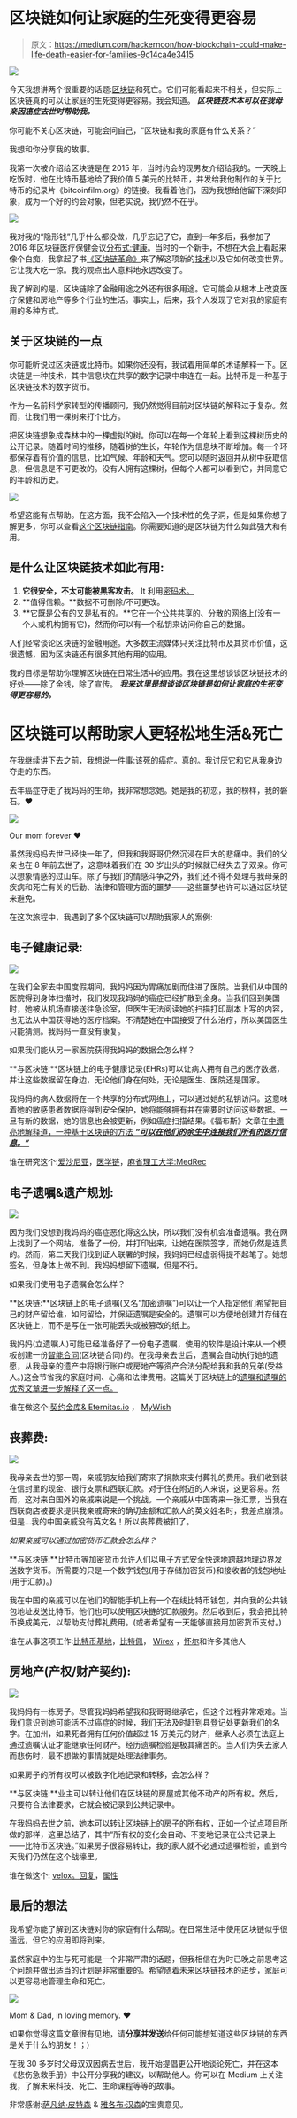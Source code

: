 # 区块链如何让家庭的生死变得更容易

> 原文：<https://medium.com/hackernoon/how-blockchain-could-make-life-death-easier-for-families-9c14ca4e3415>

![](img/8a98de8c0889d31d7863384c58807ee9.png)

今天我想讲两个很重要的话题:[区块链](https://hackernoon.com/tagged/blockchain)和死亡。它们可能看起来不相关，但实际上区块链真的可以让家庭的生死变得更容易。我会知道。 ***区块链技术本可以在我母亲因癌症去世时帮助我。***

你可能不关心区块链，可能会问自己，“区块链和我的家庭有什么关系？”

我想和你分享我的故事。

我第一次被介绍给区块链是在 2015 年，当时约会的现男友介绍给我的。一天晚上吃饭时，他在比特币基地给了我价值 5 美元的比特币，并发给我他制作的关于比特币的纪录片《bitcoinfilm.org》的链接。我看着他们，因为我想给他留下深刻印象，成为一个好的约会对象，但老实说，我仍然不在乎。

![](img/20f8fdd51b602b73004712c545974327.png)

我对我的“隐形钱”几乎什么都没做，几乎忘记了它，直到一年多后，我参加了 2016 年区块链医疗保健会议[分布式:健康](https://distributed.com/events/health-2016/)。当时的一个新手，不想在大会上看起来像个白痴，我拿起了书[《区块链革命》](http://blockchain-revolution.com/)来了解这项新的[技术](https://hackernoon.com/tagged/technology)以及它如何改变世界。它让我大吃一惊。我的观点出人意料地永远改变了。

我了解到的是，区块链除了金融用途之外还有很多用途。它可能会从根本上改变医疗保健和房地产等多个行业的生活。事实上，后来，我个人发现了它对我的家庭有用的多种方式。

## 关于区块链的一点

你可能听说过区块链或比特币。如果你还没有，我试着用简单的术语解释一下。区块链是一种技术，其中信息块在共享的数字记录中串连在一起。比特币是一种基于区块链技术的数字货币。

作为一名前科学家转型的传播顾问，我仍然觉得目前对区块链的解释过于复杂。然而，让我们用一棵树来打个比方。

把区块链想象成森林中的一棵虚拟的树。你可以在每一个年轮上看到这棵树历史的公开记录。随着时间的推移，随着树的生长，年轮作为信息块不断增加。每一个环都保存着有价值的信息，比如气候、年龄和天气。您可以随时返回并从树中获取信息，但信息是不可更改的。没有人拥有这棵树，但每个人都可以看到它，并同意它的年龄和历史。

![](img/fb8047d179de30d4b29238398fb4a438.png)

希望这能有点帮助。在这方面，我不会陷入一个技术性的兔子洞，但是如果你想了解更多，你可以查看[这个区块链指南](https://blockgeeks.com/guides/what-is-blockchain-technology/)。你需要知道的是区块链为什么如此强大和有用。

## 是什么让区块链技术如此有用:

1.  **它很安全，不太可能被黑客攻击。** It 利用[密码术。](https://www.techopedia.com/definition/1770/cryptography)
2.  **值得信赖。**数据不可删除/不可更改。
3.  **它既是公有的又是私有的。**它在一个公共共享的、分散的网络上(没有一个人或机构拥有它)，然而你可以有一个私钥来访问你自己的数据。

人们经常谈论区块链的金融用途。大多数主流媒体只关注比特币及其货币价值，这很遗憾，因为区块链还有很多其他有用的应用。

我的目标是帮助你理解区块链在日常生活中的应用。我在这里想谈谈区块链技术的好处——除了金钱，除了宣传。 ***我来这里是想谈谈区块链是如何让家庭的生死变得更容易的。***

# **区块链可以帮助家人更轻松地生活&死亡**

在我继续讲下去之前，我想说一件事:该死的癌症。真的。我讨厌它和它从我身边夺走的东西。

去年癌症夺走了我妈妈的生命，我非常想念她。她是我的初恋，我的榜样，我的磐石。❤

![](img/380b2334609d88263f6af73c02721f7b.png)

Our mom forever ❤

虽然我妈妈去世已经快一年了，但我和我哥哥仍然沉浸在巨大的悲痛中。我们的父亲也在 8 年前去世了，这意味着我们在 30 岁出头的时候就已经失去了双亲。你可以想象情感的过山车。除了与我们的情感斗争之外，我们还不得不处理与我母亲的疾病和死亡有关的后勤、法律和管理方面的噩梦——这些噩梦也许可以通过区块链来避免。

在这次旅程中，我遇到了多个区块链可以帮助我家人的案例:

## 电子健康记录:

![](img/5fef752b8600a67701803fa4133586aa.png)

在我们全家去中国度假期间，我妈妈因为胃痛加剧而住进了医院。当我们从中国的医院得到身体扫描时，我们发现我妈妈的癌症已经扩散到全身。当我们回到美国时，她被从机场直接送往急诊室，但医生无法阅读她的扫描打印副本上写的内容，也无法从中国获得她的医疗档案。不清楚她在中国接受了什么治疗，所以美国医生只能猜测。我妈妈一直没有康复。

如果我们能从另一家医院获得我妈妈的数据会怎么样？

**与区块链:**区块链上的电子健康记录(EHRs)可以让病人拥有自己的医疗数据，并让这些数据留在身边，无论他们身在何处，无论是医生、医院还是国家。

我妈妈的病人数据将在一个共享的分布式网络上，可以通过她的私钥访问。这意味着她的敏感患者数据将得到安全保护，她将能够拥有并在需要时访问这些数据。一旦有新的数据，她的信息也会被更新，例如癌症扫描结果。《福布斯》文章在[中漂亮地解释道，一种基于区块链的方法 ***“可以在他们的余生中连接我们所有的医疗信息。”***](https://www.forbes.com/sites/robertpearl/2018/04/10/blockchain-bitcoin-ehr/#495608b279e7)

谁在研究这个:[爱沙尼亚](https://e-estonia.com/solutions/healthcare/e-health-record/)，[医学链](https://medicalchain.com/en/)，[麻省理工大学:MedRec](https://medrec.media.mit.edu/)

## **电子遗嘱&遗产规划:**

![](img/b3f3de11c639989009552b8e661f5b45.png)

因为我们没想到我妈妈的癌症恶化得这么快，所以我们没有机会准备遗嘱。我在网上找到了一个网站，准备了一份，并打印出来，让她在医院签字，而她仍然是连贯的。然而，第二天我们找到证人联署的时候，我妈妈已经虚弱得提不起笔了。她想签名，但身体上做不到。我妈妈想留下遗嘱，但是不行。

如果我们使用电子遗嘱会怎么样？

**区块链:**区块链上的电子遗嘱(又名“加密遗嘱”)可以让一个人指定他们希望把自己的财产留给谁，如何留给，并保证遗嘱是安全的。遗嘱可以方便地创建并存储在区块链上，而不是写在一张可能丢失或被篡改的纸上。

我妈妈(立遗嘱人)可能已经准备好了一份电子遗嘱，使用的软件是设计来从一个模板创建一份[智能合同](https://blockgeeks.com/guides/smart-contracts/)(区块链合同)的。在我母亲去世后，遗嘱会自动执行她的遗愿，从我母亲的遗产中将银行账户或房地产等资产合法分配给我和我的兄弟(受益人。)这会节省我的家庭时间、心痛和法律费用。这篇关于区块链上的[遗嘱和遗嘱的优秀文章进一步解释了这一点。](/@vishnu_3187/wills-and-testaments-on-the-blockchain-crypto-wills-9d2be9171a7d)

谁在做这个:[契约金库& Eternitas.io](/contract-vault/contract-vault-and-eternitas-announce-partnership-34300424dc0b) ， [MyWish](https://mywish.io/)

## **丧葬费:**

![](img/8bbfa05bdf55f1116d9edd0db5da5f23.png)

我母亲去世的那一周，亲戚朋友给我们寄来了捐款来支付葬礼的费用。我们收到装在信封里的现金、银行支票和西联汇款。对于住在附近的人来说，这更容易。然而，这对来自国外的亲戚来说是一个挑战。一个亲戚从中国寄来一张汇票，当我在西联商店被要求提供我亲戚寄来的确切金额和汇款人的英文姓名时，我差点崩溃。但是…我的中国亲戚没有英文名！所以丧葬费被扣了。

*如果亲戚可以通过加密货币汇款会怎么样？*

**与区块链:**比特币等加密货币允许人们以电子方式安全快速地跨越地理边界发送数字货币。所需要的只是一个数字钱包(用于存储加密货币)和接收者的钱包地址(用于汇款)。)

我在中国的亲戚可以在他们的智能手机上有一个在线比特币钱包，并向我的公共钱包地址发送比特币。他们也可以使用区块链的汇款服务。然后收到后，我会把比特币换成美元，以帮助支付葬礼费用。(或者希望有一天能够直接用加密货币支付。)

谁在从事这项工作:[比特币基地](https://www.coinbase.com/)，[比特佩](https://bitpay.com/)， [Wirex](https://wirexapp.com/) ，[怀尔](https://www.sendwyre.com)和许多其他人

## 房地产(产权/财产契约):

![](img/42cd1a42f7a0c9f38c9cddcd9b63fe7f.png)

我妈妈有一栋房子。尽管我妈妈希望我和我哥哥继承它，但这个过程非常艰难。当我们意识到她可能活不过癌症的时候，我们无法及时赶到县登记处更新我们的名字。在加州，如果死者拥有任何价值超过 15 万美元的财产，继承人必须在法庭上通过遗嘱认证才能继承任何财产。经历遗嘱检验是极其痛苦的。当人们为失去家人而悲伤时，最不想做的事情就是处理法律事务。

如果房子的所有权可以被数字化地记录和转移，会怎么样？

**与区块链:**业主可以转让他们在区块链的房屋或其他不动产的所有权。然后，只要符合法律要求，它就会被记录到公共记录中。

在我妈妈去世之前，她本可以转让区块链上的房子的所有权，正如一个试点项目所做的那样，这里总结了，其中“所有权的变化会自动、不变地记录在公共记录上——比特币区块链。”如果房子很容易转让，我的家人就不必通过遗嘱检验，直到今天我们仍然在这个战壕里。

谁在做这个: [velox。回复](/@RagnarLifthrasir/permissionless-real-estate-title-transfers-on-the-bitcoin-blockchain-in-the-usa-5d9c39139292)，[属性](/@propy/propy-completes-the-1st-real-estate-deal-recorded-on-blockchain-edcec38b5f19)

## 最后的想法

我希望你能了解到区块链对你的家庭有什么帮助。在日常生活中使用区块链似乎很遥远，但它的应用即将到来。

虽然家庭中的生与死可能是一个非常严肃的话题，但我相信在为时已晚之前思考这个问题并做出适当的计划是非常重要的。希望随着未来区块链技术的进步，家庭可以更容易地管理生命和死亡。

![](img/b9031246702805ddb03b7d66e2c50bf0.png)

Mom & Dad, in loving memory. ❤

如果你觉得这篇文章很有见地，请**分享并发送**给任何可能想知道这些区块链的东西是关于什么的朋友！；)

在我 30 多岁时父母双双因病去世后，我开始提倡更公开地谈论死亡，并在这本《悲伤急救手册》中公开分享我的建议，以帮助他人。你可以在 Medium 上关注我，了解未来科技、死亡、生命课程等等的故事。

非常感谢:[萨凡纳·皮特森](https://medium.com/u/2ade7ec708a9?source=post_page-----9c14ca4e3415--------------------------------) & [雅各布·汉森](https://medium.com/u/172306ed0c52?source=post_page-----9c14ca4e3415--------------------------------)的宝贵意见。
